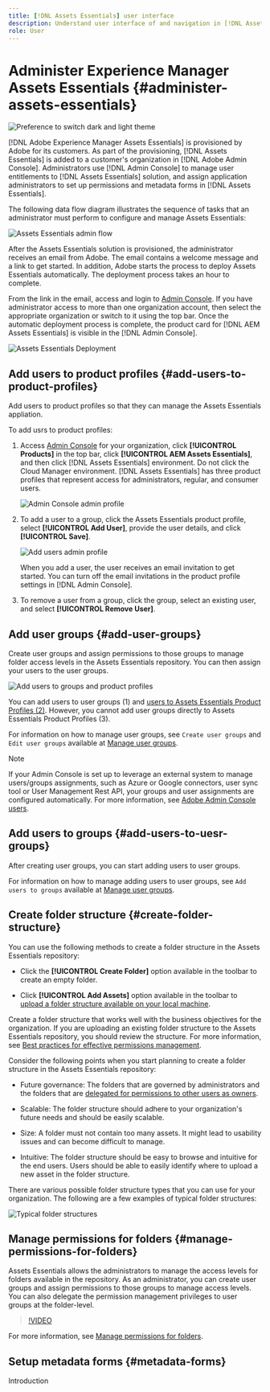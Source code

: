 ```yaml
---
title: [!DNL Assets Essentials] user interface
description: Understand user interface of and navigation in [!DNL Assets Essentials].
role: User
---
```


# Administer Experience Manager Assets Essentials {#administer-assets-essentials}

![Preference to switch dark and light theme](assets/cce-next-admin-journey-copy1.png)

[!DNL Adobe Experience Manager Assets Essentials] is provisioned by Adobe for its customers. As part of the provisioning, [!DNL Assets Essentials] is added to a customer's organization in [!DNL Adobe Admin Console]. Administrators use [!DNL Admin Console] to manage user entitlements to [!DNL Assets Essentials] solution, and assign application administrators to set up permissions and metadata forms in [!DNL Assets Essentials].

The following data flow diagram illustrates the sequence of tasks that an administrator must perform to configure and manage Assets Essentials:

![Assets Essentials admin flow](assets/permissions-management-cce-next.svg)

After the Assets Essentials solution is provisioned, the administrator receives an email from Adobe. The email contains a welcome message and a link to get started. In addition, Adobe starts the process to deploy Assets Essentials automatically. The deployment process takes an hour to complete.  

 From the link in the email, access and login to [Admin Console](https://adminconsole.adobe.com). If you have administrator access to more than one organization account, then select the appropriate organization or switch to it using the top bar. Once the automatic deployment process is complete, the product card for [!DNL AEM Assets Essentials] is visible in the [!DNL Admin Console].

![Assets Essentials Deployment](assets/admin-console-cards.png)


## Add users to product profiles {#add-users-to-product-profiles}

Add users to product profiles so that they can manage the Assets Essentials appliation.

To add usrs to product profiles:

1. Access [Admin Console](https://adminconsole.adobe.com) for your organization, click **[!UICONTROL Products]** in the top bar, click **[!UICONTROL AEM Assets Essentials]**, and then click [!DNL Assets Essentials] environment. Do not click the Cloud Manager environment. [!DNL Assets Essentials] has three product profiles that represent access for administrators, regular, and consumer users.

   ![Admin Console admin profile](assets/admin-console-admin-profile.png)
  
1. To add a user to a group, click the Assets Essentials product profile, select **[!UICONTROL Add User]**, provide the user details, and click **[!UICONTROL Save]**. 

   ![Add users admin profile](assets/add-users-admin-profile.png)

   When you add a user, the user receives an email invitation to get started. You can turn off the email invitations in the product profile settings in [!DNL Admin Console].

1. To remove a user from a group, click the group, select an existing user, and select **[!UICONTROL Remove User]**.

## Add user groups {#add-user-groups}

Create user groups and assign permissions to those groups to manage folder access levels in the Assets Essentials repository. You can then assign your users to the user groups.

![Add users to groups and product profiles](assets/user-groups-product-profiles.svg)

You can add users to user groups (1) and [users to Assets Essentials Product Profiles (2)](#add-admin-users). However, you cannot add user groups directly to Assets Essentials Product Profiles (3).

For information on how to manage user groups, see `Create user groups` and `Edit user groups` available at [Manage user groups](https://helpx.adobe.com/enterprise/using/user-groups.html).

>[!NOTE]
>
>If your Admin Console is set up to leverage an external system to manage users/groups assignments, such as Azure or Google connectors, user sync tool or User Management Rest API, your groups and user assignments are configured automatically. For more information, see [Adobe Admin Console users](https://helpx.adobe.com/enterprise/using/users.html).


## Add users to groups {#add-users-to-uesr-groups}

After creating user groups, you can start adding users to user groups. 

For information on how to manage adding users to user groups, see `Add users to groups` available at [Manage user groups](https://helpx.adobe.com/in/enterprise/using/user-groups.html#add-users-to-groups). 

## Create folder structure {#create-folder-structure}

You can use the following methods to create a folder structure in the Assets Essentials repository:

* Click the **[!UICONTROL Create Folder]** option available in the toolbar to create an empty folder. 

* Click **[!UICONTROL Add Assets]** option available in the toolbar to [upload a folder structure available on your local machine](add-delete.md).

Create a folder structure that works well with the business objectives for the organization. If you are uploading an existing folder structure to the Assets Essentials repository, you should review the structure. For more information, see [Best practices for effective permissions management](permission-management-best-practices.md).

Consider the following points when you start planning to create a folder structure in the Assets Essentials repository:

* Future governance: The folders that are governed by administrators and the folders that are [delegated for permissions to other users as owners](manage-permissions.md##manage-permissions-folders).

* Scalable: The folder structure should adhere to your organization's future needs and should be easily scalable.

* Size: A folder must not contain too many assets. It might lead to usability issues and can become difficult to manage.

* Intuitive: The folder structure should be easy to browse and intuitive for the end users. Users should be able to easily identify where to upload a new asset in the folder structure.

There are various possible folder structure types that you can use for your organization. The following are a few examples of typical folder structures: 

![Typical folder structures](assets/folder-structure.svg)

## Manage permissions for folders {#manage-permissions-for-folders}

Assets Essentials allows the administrators to manage the access levels for folders available in the repository. As an administrator, you can create user groups and assign permissions to those groups to manage access levels. You can also delegate the permission management privileges to user groups at the folder-level.

 >[!VIDEO](https://video.tv.adobe.com/v/341104)

For more information, see [Manage permissions for folders](manage-permissions.md).

## Setup metadata forms {#metadata-forms}

Introduction

